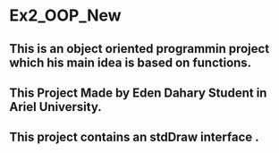 # Ex2_OOP_New
## This is an object oriented programmin project which his main idea is based on functions.

## This Project Made by Eden Dahary Student in Ariel University.

## This project contains an stdDraw interface .
